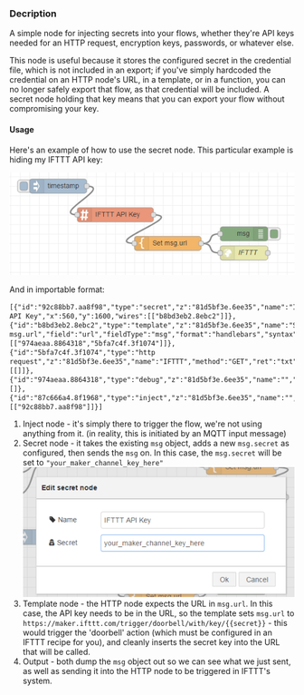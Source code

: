 ### Decription

A simple node for injecting secrets into your flows, whether they're API keys needed for an HTTP request, encryption keys, passwords, or whatever else.

This node is useful because it stores the configured secret in the credential file, which is not included in an export; if you've simply hardcoded the credential on an HTTP node's URL, in a template, or in a function, you can no longer safely export that flow, as that credential will be included. A secret node holding that key means that you can export your flow without compromising your key.

#### Usage

Here's an example of how to use the secret node. This particular example is hiding my IFTTT API key:

![Flow](example-flow.png?raw=true)

And in importable format:

    [{"id":"92c88bb7.aa8f98","type":"secret","z":"81d5bf3e.6ee35","name":"IFTTT API Key","x":560,"y":1600,"wires":[["b8bd3eb2.8ebc2"]]},{"id":"b8bd3eb2.8ebc2","type":"template","z":"81d5bf3e.6ee35","name":"Set msg.url","field":"url","fieldType":"msg","format":"handlebars","syntax":"mustache","template":"https://maker.ifttt.com/trigger/doorbell/with/key/{{secret}}","x":670,"y":1660,"wires":[["974aeaa.8864318","5bfa7c4f.3f1074"]]},{"id":"5bfa7c4f.3f1074","type":"http request","z":"81d5bf3e.6ee35","name":"IFTTT","method":"GET","ret":"txt","url":"","x":830,"y":1680,"wires":[[]]},{"id":"974aeaa.8864318","type":"debug","z":"81d5bf3e.6ee35","name":"","active":true,"console":"false","complete":"true","x":830,"y":1640,"wires":[]},{"id":"87c666a4.8f1968","type":"inject","z":"81d5bf3e.6ee35","name":"","topic":"","payload":"","payloadType":"date","repeat":"","crontab":"","once":false,"x":440,"y":1540,"wires":[["92c88bb7.aa8f98"]]}]

 1. Inject node - it's simply there to trigger the flow, we're not using anything from it. (in reality, this is initiated by an MQTT input message)
 2. Secret node - it takes the existing `msg` object, adds a new `msg.secret` as configured, then sends the `msg` on.  In this case, the `msg.secret` will be set to `"your_maker_channel_key_here"`
    ![Config](example-dialog.png?raw=true)
 3. Template node - the HTTP node expects the URL in `msg.url`. In this case, the API key needs to be in the URL, so the template sets `msg.url` to `https://maker.ifttt.com/trigger/doorbell/with/key/{{secret}}` - this would trigger the 'doorbell' action (which must be configured in an IFTTT recipe for you), and cleanly inserts the secret key into the URL that will be called.
 4. Output - both dump the `msg` object out so we can see what we just sent, as well as sending it into the HTTP node to be triggered in IFTTT's system.

